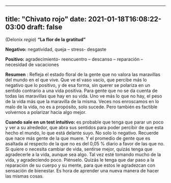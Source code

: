 
---
title: "Chivato rojo"
date: 2021-01-18T16:08:22-03:00
draft: false
--- 
        

 

 



(Delonix *regia*)
**“La flor de la
 gratitud”**



**Negativo:**  negatividad, queja –
 stress- desgaste


**Positivo:**  agradecimiento-
 reencuentro – descanso – reparación – necesidad de vacaciones
 


**Resumen** : Refleja el estado
 floral de la gente que no valora las maravillas del mundo en el que vive. Que
 ve el vaso vacío, que percibe más lo negativo que lo positivo, y de esa forma,
 sin querer se polariza en un sentido contrario a una vida positiva.
Para gente que no se da cuenta de todas las
 maravillas que hay en su vida.
Uno ve más lo que no hay, el peso de la vida
 más que la maravilla de la misma.
 Veces
 nos enroscamos en lo malo de la vida, no es a propósito, solo sucede. Pero
 también es factible volvernos a polarizar hacia algo mejor.


**Cuando sale en un test intuitivo:**  es probable que
 tenga que parar un poco y ver a su alrededor, que abra sus sentidos para poder
 percibir de que esta hecho el mundo, lo que está delante suyo. No solo lo
 negativo. Recuerde que nace más gente de la que muere. Y el promedio de gente
 que es asaltada al respecto de la que no es del 0,05 % diario a favor de las
 que no.
Si quiere o
 necesita cambiar de vida, sentirse mejor, quizás tenga que agradecerle a la
 vida, aunque sea algo. Tal vez esté tomando mucho de la vida, y agradeciendo
 poco. Piénselo.
Quizás le tenga que
 dar paso a la reparación de su cuerpo y su mente, para que estos le agradezcan
 con sensación de bienestar.
Es hora de aprender
 una nueva manera de hacer las mismas cosas.



